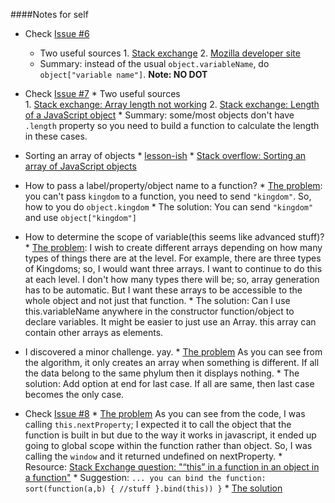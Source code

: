 

####Notes for self
* Check [Issue #6](https://github.com/NikhilRO/Grade12_Assignments/issues/6)
    * Two useful sources
          1. [Stack exchange](http://stackoverflow.com/questions/8317982/access-javascript-object-with-space-in-key)
          2. [Mozilla developer site](https://developer.mozilla.org/en-US/docs/Web/JavaScript/Guide/Working_with_Objects)
    * Summary: instead of the usual `object.variableName`, do `object["variable name"]`. **Note: NO DOT** 
    
* Check [Issue #7](https://github.com/NikhilRO/Grade12_Assignments/issues/7)
      * Two useful sources                                                
         1.  [Stack exchange: Array length not working](http://stackoverflow.com/questions/13541965/array-length-not-working)
         2.  [Stack exchange: Length of a JavaScript object](http://stackoverflow.com/questions/5223/length-of-a-javascript-object)
      * Summary: some/most objects don't have `.length` property so you need to build a function to calculate the length in these cases.  
* Sorting an array of objects
       * [lesson-ish](http://www.javascriptkit.com/javatutors/arraysort2.shtml)
       * [Stack overflow: Sorting an array of JavaScript objects](http://stackoverflow.com/questions/979256/sorting-an-array-of-javascript-objects)
* How to pass a label/property/object name to a function?
       * [The problem](https://github.com/NikhilRO/Grade12_Assignments/blob/9f0e442cfc69ce9feb6f68eb5898de72fa2fbb21/Culminating/sketch.js#L25): you can't pass `kingdom` to a function, you need to send `"kingdom"`. So, how to you do `object.kingdom`
       * The solution: You can send `"kingdom"` and use `object["kingdom"]`
* How to determine the scope of variable(this seems like advanced stuff)? 
       * [The problem](
https://github.com/NikhilRO/Grade12_Assignments/blob/8e878c095da56dae2922bd727863ecbe7c7fac37/Culminating/Bubble.js#L1): I wish to create different arrays depending on how many types of things there are at the level. For example, there are three types of Kingdoms; so, I would want three arrays. I want to continue to do this at each level. I don't how many types there will be; so, array generation has to be automatic. But I want these arrays to be accessible to the whole object and not just that function.
       * The solution: Can I use this.variableName anywhere in the constructor function/object to declare variables. It might be easier to just use an Array. this array can contain other arrays as elements.
* I discovered a minor challenge. yay.
       * [The problem](https://github.com/NikhilRO/Grade12_Assignments/blob/164d693e508a5904f4a00948cf13f458a2cd02cc/Culminating/Bubble.js#L48) As you can see from the algorithm, it only creates an array when something is different. If all the data belong to the same phylum then it displays nothing. 
       * The solution: Add option at end for last case. If all are same, then last case becomes the only case.
* Check [Issue #8](https://github.com/NikhilRO/Grade12_Assignments/issues/8)
      * [The problem](https://github.com/NikhilRO/Grade12_Assignments/blob/164d693e508a5904f4a00948cf13f458a2cd02cc/Culminating/Bubble.js#L89) As you can see from the code, I was calling `this.nextProperty`; I expected it to call the object that the function is built in but due to the way it works in javascript, it ended up going to global scope within the function rather than object. So, I was calling the `window` and it returned undefined on nextProperty.
      * Resource: [Stack Exchange question: "“this” in a function in an object in a function"](https://stackoverflow.com/questions/21837269/this-in-a-function-in-an-object-in-a-function)
         * Suggestion: `... you can bind the function:
     sort(function(a,b) {
       //stuff
        }.bind(this))
   }`
      * [The solution](https://github.com/NikhilRO/Grade12_Assignments/blob/master/Culminating/Bubble.js#L110)
       
